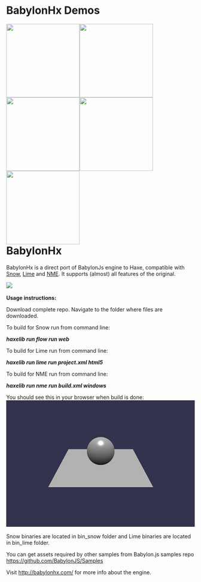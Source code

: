 BabylonHx Demos
=========

<div style="width:100%; float:left">
	<div style="width:196px; float:left">
	  <a href="http://babylonhx.github.io/webvr_materials/" target="_blank" />
		<img src="http://babylonhx.github.io/webvr_materials/webvr_materials.jpg" style="float:left; width:196px; height:196px" />
		</a>
	</div>
	<div style="width:196px; float:left">
	  <a href="http://babylonhx.github.io/ProceduralTextures/" target="_blank" />
		<img src="http://babylonhx.github.io/ProceduralTextures/ProceduralTextures.jpg" style="float:left; width:196px; height:196px" />
		</a>
	</div>
	<div style="width:196px; float:left">
	  <a href="http://babylonhx.github.io/Fresnel/" target="_blank" />
		<img src="http://babylonhx.github.io/Fresnel/Fresnel.jpg" style="float:left; width:196px; height:196px" />
		</a>
	</div>
	<div style="width:196px; float:left">
	  <a href="http://babylonhx.github.io/DisplacementMap/" target="_blank" />
		<img src="http://babylonhx.github.io/DisplacementMap/DisplacementMap.jpg" style="float:left; width:196px; height:196px" />
		</a>
	</div>
	<div style="width:196px; float:left">
	  <a href="http://babylonhx.github.io/heightmap/" target="_blank" />
		<img src="http://babylonhx.github.io/heightmap/heightmap.jpg" style="float:left; width:196px; height:196px" />
		</a>
	</div>
</div>

BabylonHx
=========

BabylonHx is a direct port of BabylonJs engine to Haxe, compatible with [Snow](https://github.com/underscorediscovery/snow),  [Lime](https://github.com/openfl/lime) and [NME](https://github.com/haxenme/nme).
It supports (almost) all features of the original.

<img src="https://api.travis-ci.org/babylonhx/BabylonHx_2.0.svg" />


**Usage instructions:**

Download complete repo.
Navigate to the folder where files are downloaded.

To build for Snow run from command line:

***haxelib run flow run web***

To build for Lime run from command line:

***haxelib run lime run project.xml html5***

To build for NME run from command line:

***haxelib run nme run build.xml windows***

You should see this in your browser when build is done:
![Alt text](scrshot.jpg?raw=true "Basic scene")

Snow binaries are located in bin_snow folder and Lime binaries are located in bin_lime folder.

You can get assets required by other samples from Babylon.js samples repo https://github.com/BabylonJS/Samples

Visit http://babylonhx.com/ for more info about the engine.
